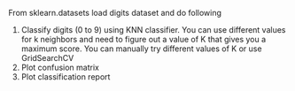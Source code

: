 From sklearn.datasets load digits dataset and do following
 1. Classify digits (0 to 9) using KNN classifier. You can use different values for k neighbors and need to figure out a value of K that gives you a maximum score. You can manually try different values of K or use GridSearchCV 
 2. Plot confusion matrix
 3. Plot classification report
